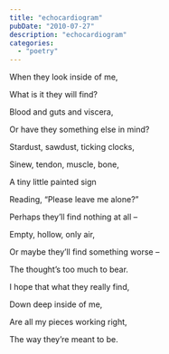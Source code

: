 ```yaml
---
title: "echocardiogram"
pubDate: "2010-07-27"
description: "echocardiogram"
categories:
  - "poetry"
---
```


When they look inside of me,

What is it they will find?

Blood and guts and viscera,

Or have they something else in mind?

Stardust, sawdust, ticking clocks,

Sinew, tendon, muscle, bone,

A tiny little painted sign

Reading, “Please leave me alone?”

Perhaps they’ll find nothing at all –

Empty, hollow, only air,

Or maybe they’ll find something worse –

The thought’s too much to bear.

I hope that what they really find,

Down deep inside of me,

Are all my pieces working right,

The way they’re meant to be.
